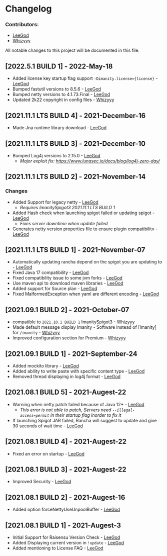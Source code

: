 # Changelog

### Contributors:
- [LeeGod](https://github.com/LeeGodSRC)
- [Whizyyy](https://github.com/Whizyyy)

All notable changes to this project will be documented in this file.

## [2022.5.1 BUILD 1] - 2022-May-18
- Added license key startup flag support `-Dimanity.license={license}` - [LeeGod](https://github.com/LeeGodSRC)
- Bumped fastutil versions to 8.5.6 - [LeeGod](https://github.com/LeeGodSRC)
- Bumped netty versions to 4.1.73.Final - [LeeGod](https://github.com/LeeGodSRC)
- Updated 2k22 copyright in config files - [Whizyyy](https://github.com/Whizyyy)

## [2021.11.1 LTS BUILD 4] - 2021-December-16
- Made Jna runtime library download - [LeeGod](https://github.com/LeeGodSRC)

## [2021.11.1 LTS BUILD 3] - 2021-December-10
- Bumped Log4j versions to 2.15.0 - [LeeGod](https://github.com/LeeGodSRC)
  - *Major exploit fix: https://www.lunasec.io/docs/blog/log4j-zero-day/*

## [2021.11.1 LTS BUILD 2] - 2021-November-14

### Changes
- Added Support for legacy netty - [LeeGod](https://github.com/LeeGodSRC)
  - *Requires ImanitySpigot3 2021.11.1 LTS BUILD 1*
- Added Hash check when launching spigot failed or updating spigot - [LeeGod](https://github.com/LeeGodSRC)
  - *Fixes server downtime when update failed*
- Generates netty version properties file to ensure plugin compatibilitv - [LeeGod](https://github.com/LeeGodSRC)

## [2021.11.1 LTS BUILD 1] - 2021-November-07
- Automatically updating rancha depend on the spigot you are updating to - [LeeGod](https://github.com/LeeGodSRC)
- Fixed Java 17 compatibility - [LeeGod](https://github.com/LeeGodSRC)
- Fixed compatibility issue to some jvm forks - [LeeGod](https://github.com/LeeGodSRC)
- Use maven api to download maven libraries - [LeeGod](https://github.com/LeeGodSRC)
- Added support for Source plan - [LeeGod](https://github.com/LeeGodSRC)
- Fixed MalformedException when yaml are different encoding - [LeeGod](https://github.com/LeeGodSRC)

## [2021.09.1 BUILD 2] - 2021-October-07
- compatible to ``2021.10.1 BUILD 1`` ImanitySpigot3 - [Whizyyy](https://github.com/Whizyyy)
- Made default message display Imanity - Software instead of [Imanity] for ``/imanity`` - [Whizyyy](https://github.com/Whizyyy)
- Improved configuration section for Premium - [Whizyyy](https://github.com/Whizyyy)

## [2021.09.1 BUILD 1] - 2021-September-24
- Added mockito library - [LeeGod](https://github.com/LeeGodSRC)
- Added ability to write paste with specific content type - [LeeGod](https://github.com/LeeGodSRC)
- Removed thread displaying in log4j format - [LeeGod](https://github.com/LeeGodSRC)

## [2021.08.1 BUILD 5] - 2021-Augest-22
- Warning when netty patch failed because of Java 12+ - [LeeGod](https://github.com/LeeGodSRC)
  - *This error is not able to patch, Servers need ``--illegal-access=permit`` in their startup flag inorder to fix it*
- If launching Spigot JAR failed, Rancha will suggest to update and give 30 seconds of wait time - [LeeGod](https://github.com/LeeGodSRC)

## [2021.08.1 BUILD 4] - 2021-Augest-22
- Fixed an error on startup - [LeeGod](https://github.com/LeeGodSRC)

## [2021.08.1 BUILD 3] - 2021-Augest-22
- Improved Security - [LeeGod](https://github.com/LeeGodSRC)

## [2021.08.1 BUILD 2] - 2021-Augest-16
- Added option forceNettyUseUnpoolBuffer - [LeeGod](https://github.com/LeeGodSRC)

## [2021.08.1 BUILD 1] - 2021-Augest-3
- Initial Support for Raisensu Version Check - [LeeGod](https://github.com/LeeGodSRC)
- Added Displaying current version in ``!update`` - [LeeGod](https://github.com/LeeGodSRC)
- Added mentioning to License FAQ - [LeeGod](https://github.com/LeeGodSRC)

